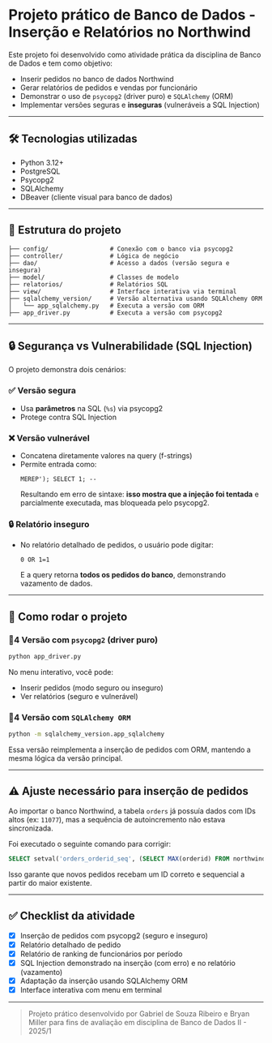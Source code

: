 # Projeto prático de Banco de Dados - Inserção e Relatórios no Northwind

Este projeto foi desenvolvido como atividade prática da disciplina de Banco de Dados e tem como objetivo:

- Inserir pedidos no banco de dados Northwind
- Gerar relatórios de pedidos e vendas por funcionário
- Demonstrar o uso de `psycopg2` (driver puro) e `SQLAlchemy` (ORM)
- Implementar versões seguras e **inseguras** (vulneráveis a SQL Injection)

---

## :hammer_and_wrench: Tecnologias utilizadas
- Python 3.12+
- PostgreSQL
- Psycopg2
- SQLAlchemy
- DBeaver (cliente visual para banco de dados)

---

## :file_folder: Estrutura do projeto

```
├── config/                 # Conexão com o banco via psycopg2
├── controller/             # Lógica de negócio
├── dao/                    # Acesso a dados (versão segura e insegura)
├── model/                  # Classes de modelo
├── relatorios/             # Relatórios SQL
├── view/                   # Interface interativa via terminal
├── sqlalchemy_version/     # Versão alternativa usando SQLAlchemy ORM
│   └── app_sqlalchemy.py   # Executa a versão com ORM
├── app_driver.py           # Executa a versão com psycopg2
```

---

## :lock: Segurança vs Vulnerabilidade (SQL Injection)

O projeto demonstra dois cenários:

### ✅ Versão segura
- Usa **parâmetros** na SQL (`%s`) via psycopg2
- Protege contra SQL Injection

### ❌ Versão vulnerável
- Concatena diretamente valores na query (f-strings)
- Permite entrada como:
  ```
  MEREP'); SELECT 1; --
  ```
  Resultando em erro de sintaxe: **isso mostra que a injeção foi tentada** e parcialmente executada, mas bloqueada pelo psycopg2.

### 🔒 Relatório inseguro
- No relatório detalhado de pedidos, o usuário pode digitar:
  ```
  0 OR 1=1
  ```
  E a query retorna **todos os pedidos do banco**, demonstrando vazamento de dados.

---

## :rocket: Como rodar o projeto

### ὜4 Versão com `psycopg2` (driver puro)
```bash
python app_driver.py
```
No menu interativo, você pode:
- Inserir pedidos (modo seguro ou inseguro)
- Ver relatórios (seguro e vulnerável)

### ὜4 Versão com `SQLAlchemy ORM`
```bash
python -m sqlalchemy_version.app_sqlalchemy
```
Essa versão reimplementa a inserção de pedidos com ORM, mantendo a mesma lógica da versão principal.

---

## :warning: Ajuste necessário para inserção de pedidos

Ao importar o banco Northwind, a tabela `orders` já possuía dados com IDs altos (ex: `11077`), mas a sequência de autoincremento não estava sincronizada.

Foi executado o seguinte comando para corrigir:
```sql
SELECT setval('orders_orderid_seq', (SELECT MAX(orderid) FROM northwind.orders));
```
Isso garante que novos pedidos recebam um ID correto e sequencial a partir do maior existente.

---

## :white_check_mark: Checklist da atividade

- [x] Inserção de pedidos com psycopg2 (seguro e inseguro)
- [x] Relatório detalhado de pedido
- [x] Relatório de ranking de funcionários por período
- [x] SQL Injection demonstrado na inserção (com erro) e no relatório (vazamento)
- [x] Adaptação da inserção usando SQLAlchemy ORM
- [x] Interface interativa com menu em terminal

---

> Projeto prático desenvolvido por Gabriel de Souza Ribeiro e Bryan Miller para fins de avaliação em disciplina de Banco de Dados II - 2025/1

